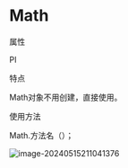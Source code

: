 # Math

属性

PI



特点

Math对象不用创建，直接使用。





使用方法

Math.方法名（）；

![image-20240515211041376](../TyporaImage/image-20240515211041376.png)